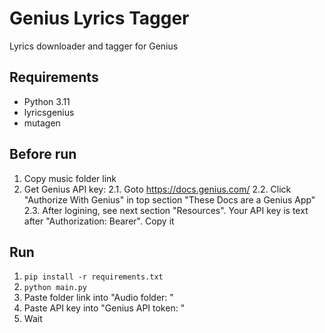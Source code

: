 Genius Lyrics Tagger
======
Lyrics downloader and tagger for Genius

Requirements
---
* Python 3.11
* lyricsgenius
* mutagen

Before run
---
1. Copy music folder link
2. Get Genius API key:
  2.1. Goto https://docs.genius.com/
  2.2. Click "Authorize With Genius" in top section "These Docs are a Genius App"
  2.3. After logining, see next section "Resources". Your API key is text after "Authorization: Bearer". Copy it

Run
---
1. `pip install -r requirements.txt`
2. `python main.py`
3. Paste folder link into "Audio folder: "
4. Paste API key into "Genius API token: "
5. Wait
